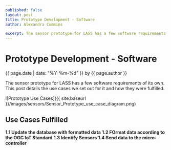 ```yaml
--- 
published: false
layout: post
title: Prototype Development - Software
author: Alexandra Cummins

excerpt: The sensor prototype for LASS has a few software requirements of its own.  This post details the use cases we set out for it and how they were fulfilled.
---
```

# Prototype Development - Software
<p class='blog-post-meta'>{{ page.date | date: "%Y-%m-%d" }} by {{ page.author }}</p>

The sensor prototype for LASS has a few software requirements of its own.  This post details the use cases we set out for it and how they were fulfilled.

![Prototype Use Cases]({{ site.baseurl }}/images/sensors/Sensor_Prototype_use_case_diagram.png)


## Use Cases Fulfilled

**1.1 Update the database with formatted data**
**1.2 FOrmat data according to the OGC IoT Standard**
**1.3 Identify Sensors**
**1.4 Send data to the micro-controller**





